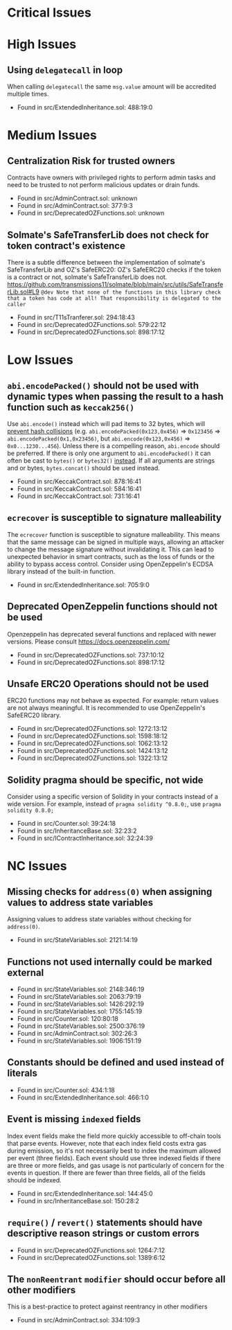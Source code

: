 # Critical Issues
# High Issues
## Using `delegatecall` in loop
When calling `delegatecall` the same `msg.value` amount will be accredited multiple times.
- Found in src/ExtendedInheritance.sol: 488:19:0
# Medium Issues
## Centralization Risk for trusted owners
Contracts have owners with privileged rights to perform admin tasks and need to be trusted to not perform malicious updates or drain funds.
- Found in src/AdminContract.sol: unknown
- Found in src/AdminContract.sol: 377:9:3
- Found in src/DeprecatedOZFunctions.sol: unknown
## Solmate's SafeTransferLib does not check for token contract's existence
There is a subtle difference between the implementation of solmate's SafeTransferLib and OZ's SafeERC20: OZ's SafeERC20 checks if the token is a contract or not, solmate's SafeTransferLib does not.
https://github.com/transmissions11/solmate/blob/main/src/utils/SafeTransferLib.sol#L9 
`@dev Note that none of the functions in this library check that a token has code at all! That responsibility is delegated to the caller`

- Found in src/T11sTranferer.sol: 294:18:43
- Found in src/DeprecatedOZFunctions.sol: 579:22:12
- Found in src/DeprecatedOZFunctions.sol: 898:17:12
# Low Issues
## `abi.encodePacked()` should not be used with dynamic types when passing the result to a hash function such as `keccak256()`
Use `abi.encode()` instead which will pad items to 32 bytes, which will [prevent hash collisions](https://docs.soliditylang.org/en/v0.8.13/abi-spec.html#non-standard-packed-mode) (e.g. `abi.encodePacked(0x123,0x456)` => `0x123456` => `abi.encodePacked(0x1,0x23456)`, but `abi.encode(0x123,0x456)` => `0x0...1230...456`). Unless there is a compelling reason, `abi.encode` should be preferred. If there is only one argument to `abi.encodePacked()` it can often be cast to `bytes()` or `bytes32()` [instead](https://ethereum.stackexchange.com/questions/30912/how-to-compare-strings-in-solidity#answer-82739).
If all arguments are strings and or bytes, `bytes.concat()` should be used instead.
- Found in src/KeccakContract.sol: 878:16:41
- Found in src/KeccakContract.sol: 584:16:41
- Found in src/KeccakContract.sol: 731:16:41
## `ecrecover` is susceptible to signature malleability
The `ecrecover` function is susceptible to signature malleability. This means that the same message can be signed in multiple ways, allowing an attacker to change the message signature without invalidating it. This can lead to unexpected behavior in smart contracts, such as the loss of funds or the ability to bypass access control. Consider using OpenZeppelin's ECDSA library instead of the built-in function.
- Found in src/ExtendedInheritance.sol: 705:9:0
## Deprecated OpenZeppelin functions should not be used
Openzeppelin has deprecated several functions and replaced with newer versions. Please consult https://docs.openzeppelin.com/
- Found in src/DeprecatedOZFunctions.sol: 737:10:12
- Found in src/DeprecatedOZFunctions.sol: 898:17:12
## Unsafe ERC20 Operations should not be used
ERC20 functions may not behave as expected. For example: return values are not always meaningful. It is recommended to use OpenZeppelin's SafeERC20 library.
- Found in src/DeprecatedOZFunctions.sol: 1272:13:12
- Found in src/DeprecatedOZFunctions.sol: 1598:18:12
- Found in src/DeprecatedOZFunctions.sol: 1062:13:12
- Found in src/DeprecatedOZFunctions.sol: 1424:13:12
- Found in src/DeprecatedOZFunctions.sol: 1322:13:12
## Solidity pragma should be specific, not wide
Consider using a specific version of Solidity in your contracts instead of a wide version. For example, instead of `pragma solidity ^0.8.0;`, use `pragma solidity 0.8.0;`
- Found in src/Counter.sol: 39:24:18
- Found in src/InheritanceBase.sol: 32:23:2
- Found in src/IContractInheritance.sol: 32:24:39
# NC Issues
## Missing checks for `address(0)` when assigning values to address state variables
Assigning values to address state variables without checking for `address(0)`.
- Found in src/StateVariables.sol: 2121:14:19
## Functions not used internally could be marked external

- Found in src/StateVariables.sol: 2148:346:19
- Found in src/StateVariables.sol: 2063:79:19
- Found in src/StateVariables.sol: 1426:292:19
- Found in src/StateVariables.sol: 1755:145:19
- Found in src/Counter.sol: 120:80:18
- Found in src/StateVariables.sol: 2500:376:19
- Found in src/AdminContract.sol: 302:26:3
- Found in src/StateVariables.sol: 1906:151:19
## Constants should be defined and used instead of literals

- Found in src/Counter.sol: 434:1:18
- Found in src/ExtendedInheritance.sol: 466:1:0
## Event is missing `indexed` fields
Index event fields make the field more quickly accessible to off-chain tools that parse events. However, note that each index field costs extra gas during emission, so it's not necessarily best to index the maximum allowed per event (three fields). Each event should use three indexed fields if there are three or more fields, and gas usage is not particularly of concern for the events in question. If there are fewer than three fields, all of the fields should be indexed.
- Found in src/ExtendedInheritance.sol: 144:45:0
- Found in src/InheritanceBase.sol: 150:28:2
## `require()` / `revert()` statements should have descriptive reason strings or custom errors

- Found in src/DeprecatedOZFunctions.sol: 1264:7:12
- Found in src/DeprecatedOZFunctions.sol: 1389:6:12
## The `nonReentrant` `modifier` should occur before all other modifiers
This is a best-practice to protect against reentrancy in other modifiers
- Found in src/AdminContract.sol: 334:109:3
